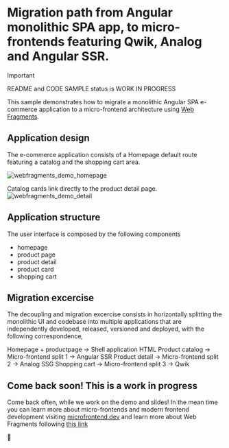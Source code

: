 # Migration path from Angular monolithic SPA app, to micro-frontends featuring Qwik, Analog and Angular SSR.

> [!IMPORTANT]
> README and CODE SAMPLE status is WORK IN PROGRESS

This sample demonstrates how to migrate a monolithic Angular SPA e-commerce application to a micro-frontend architecture using  [Web Fragments](https://github.com/web-fragments/web-fragments).

## Application design

The e-commerce application consists of a Homepage default route featuring a catalog and the shopping cart area. 

![webfragments_demo_homepage](https://github.com/user-attachments/assets/1990859c-ce48-49b5-8c99-0d53a82c6625)

Catalog cards link directly to the product detail page.
![webfragments_demo_detail](https://github.com/user-attachments/assets/174c2487-8043-44bc-a546-91e41b02233b)


## Application structure

The user interface is composed by the following components

- homepage
- product page
- product detail
- product card
- shopping cart

## Migration excercise 

The decoupling and migration excercise consists in horizontally splitting the monolithic UI and codebase into multiple applications that are independently developed, released, versioned and deployed, with the following correspondence,

Homepage + productpage -> Shell application HTML
Product catalog -> Micro-frontend split 1 -> Angular SSR
Product detail -> Micro-frontend split 2 -> Analog SSG
Shopping cart -> Micro-frontend split 3 -> Qwik 

## Come back soon! This is a work in progress

Come back often, while we work on the demo and slides! In the mean time you can learn more about micro-frontends and modern frontend development visiting [microfrontend.dev](https://microfrontend.dev) and learn more about Web Fragments following [this link](https://blog.cloudflare.com/better-micro-frontends)

🫶
